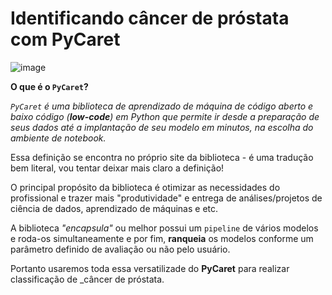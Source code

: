 # Identificando câncer de próstata com PyCaret

![image](https://user-images.githubusercontent.com/63373520/140661669-f0b17b90-0f6f-44f5-9aaf-2d0e371638ea.png)

**O que é o `PyCaret`?**

_`PyCaret` é uma biblioteca de aprendizado de máquina de código aberto e baixo código (**low-code**) em Python que permite ir desde a preparação de seus dados até a implantação de seu modelo em minutos, na escolha do ambiente de notebook._

Essa definição se encontra no próprio site da biblioteca - é uma tradução bem literal, vou tentar deixar mais claro a definição!

O principal propósito da biblioteca é otimizar as necessidades do profissional e trazer mais "produtividade" e entrega de análises/projetos de ciência de dados, aprendizado de máquinas e etc.

A biblioteca _"encapsula"_ ou melhor possui um `pipeline` de vários modelos e roda-os simultaneamente e por fim, **ranqueia** os modelos conforme um parâmetro definido de avaliação ou não pelo usuário.

Portanto usaremos toda essa versatilizade do **PyCaret** para realizar classificação de _câncer de próstata.
